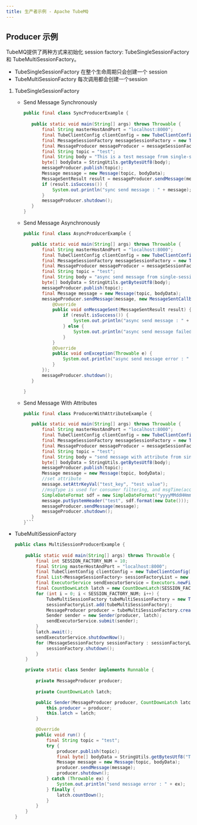 ```yaml
---
title: 生产者示例 - Apache TubeMQ
---
```


## Producer 示例
TubeMQ提供了两种方式来初始化 session factory: TubeSingleSessionFactory 和 TubeMultiSessionFactory。
  - TubeSingleSessionFactory 在整个生命周期只会创建一个 session
  - TubeMultiSessionFactory 每次调用都会创建一个session

1. TubeSingleSessionFactory
   - Send Message Synchronously
     ```java
     public final class SyncProducerExample {
    
        public static void main(String[] args) throws Throwable {
            final String masterHostAndPort = "localhost:8000";
            final TubeClientConfig clientConfig = new TubeClientConfig(masterHostAndPort);
            final MessageSessionFactory messageSessionFactory = new TubeSingleSessionFactory(clientConfig);
            final MessageProducer messageProducer = messageSessionFactory.createProducer();
            final String topic = "test";
            final String body = "This is a test message from single-session-factory!";
            byte[] bodyData = StringUtils.getBytesUtf8(body);
            messageProducer.publish(topic);
            Message message = new Message(topic, bodyData);
            MessageSentResult result = messageProducer.sendMessage(message);
            if (result.isSuccess()) {
                System.out.println("sync send message : " + message);
            }
            messageProducer.shutdown();
        }
     }
     ```
     
   - Send Message Asynchronously
     ```java
     public final class AsyncProducerExample {
     
        public static void main(String[] args) throws Throwable {
            final String masterHostAndPort = "localhost:8000";
            final TubeClientConfig clientConfig = new TubeClientConfig(masterHostAndPort);
            final MessageSessionFactory messageSessionFactory = new TubeSingleSessionFactory(clientConfig);
            final MessageProducer messageProducer = messageSessionFactory.createProducer();
            final String topic = "test";
            final String body = "async send message from single-session-factory!";
            byte[] bodyData = StringUtils.getBytesUtf8(body);
            messageProducer.publish(topic);
            final Message message = new Message(topic, bodyData);
            messageProducer.sendMessage(message, new MessageSentCallback(){
                @Override
                public void onMessageSent(MessageSentResult result) {
                    if (result.isSuccess()) {
                        System.out.println("async send message : " + message);
                    } else {
                        System.out.println("async send message failed : " + result.getErrMsg());
                    }
                }
                @Override
                public void onException(Throwable e) {
                    System.out.println("async send message error : " + e);
                }
            });
            messageProducer.shutdown();
        }

     }
     ```
     
   - Send Message With Attributes
     ```java
     public final class ProducerWithAttributeExample {
     
        public static void main(String[] args) throws Throwable {
            final String masterHostAndPort = "localhost:8000";
            final TubeClientConfig clientConfig = new TubeClientConfig(masterHostAndPort);
            final MessageSessionFactory messageSessionFactory = new TubeSingleSessionFactory(clientConfig);
            final MessageProducer messageProducer = messageSessionFactory.createProducer();
            final String topic = "test";
            final String body = "send message with attribute from single-session-factory!";
            byte[] bodyData = StringUtils.getBytesUtf8(body);
            messageProducer.publish(topic);
            Message message = new Message(topic, bodyData);
            //set attribute
            message.setAttrKeyVal("test_key", "test value");
            //msgType is used for consumer filtering, and msgTime(accurate to minute) is used as the pipe to send and receive statistics
            SimpleDateFormat sdf = new SimpleDateFormat("yyyyMMddHHmm");
            message.putSystemHeader("test", sdf.format(new Date()));
            messageProducer.sendMessage(message);
            messageProducer.shutdown();
        }
     }```
     
- TubeMultiSessionFactory

    ```java
    public class MultiSessionProducerExample {
        
        public static void main(String[] args) throws Throwable {
            final int SESSION_FACTORY_NUM = 10;
            final String masterHostAndPort = "localhost:8000";
            final TubeClientConfig clientConfig = new TubeClientConfig(masterHostAndPort);
            final List<MessageSessionFactory> sessionFactoryList = new ArrayList<>(SESSION_FACTORY_NUM);
            final ExecutorService sendExecutorService = Executors.newFixedThreadPool(SESSION_FACTORY_NUM);
            final CountDownLatch latch = new CountDownLatch(SESSION_FACTORY_NUM);
            for (int i = 0; i < SESSION_FACTORY_NUM; i++) {
                TubeMultiSessionFactory tubeMultiSessionFactory = new TubeMultiSessionFactory(clientConfig);
                sessionFactoryList.add(tubeMultiSessionFactory);
                MessageProducer producer = tubeMultiSessionFactory.createProducer();
                Sender sender = new Sender(producer, latch);
                sendExecutorService.submit(sender);
            }
            latch.await();
            sendExecutorService.shutdownNow();
            for (MessageSessionFactory sessionFactory : sessionFactoryList) {
                sessionFactory.shutdown();
            }
        }
    
        private static class Sender implements Runnable {
            
            private MessageProducer producer;
            
            private CountDownLatch latch;
    
            public Sender(MessageProducer producer, CountDownLatch latch) {
                this.producer = producer;
                this.latch = latch;
            }
    
            @Override
            public void run() {
                final String topic = "test";
                try {
                    producer.publish(topic);
                    final byte[] bodyData = StringUtils.getBytesUtf8("This is a test message from multi-session factory");
                    Message message = new Message(topic, bodyData);
                    producer.sendMessage(message);
                    producer.shutdown();
                } catch (Throwable ex) {
                    System.out.println("send message error : " + ex);
                } finally {
                    latch.countDown();
                }
            }
        }
    }
    ```
